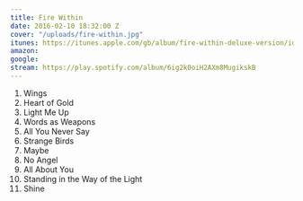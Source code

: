```yaml
---
title: Fire Within
date: 2016-02-10 18:32:00 Z
cover: "/uploads/fire-within.jpg"
itunes: https://itunes.apple.com/gb/album/fire-within-deluxe-version/id673277385
amazon: 
google: 
stream: https://play.spotify.com/album/6ig2k0oiH2AXm8MugikskB
---
```


1. Wings  
1. Heart of Gold  
1. Light Me Up  
1. Words as Weapons  
1. All You Never Say  
1. Strange Birds  
1. Maybe  
1. No Angel  
1. All About You  
1. Standing in the Way of the Light  
1. Shine
